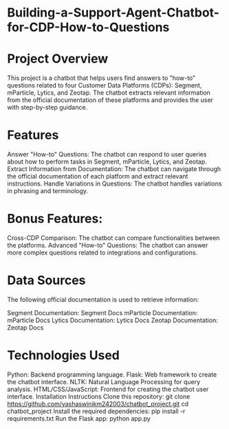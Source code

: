 # Building-a-Support-Agent-Chatbot-for-CDP-How-to-Questions
# Project Overview
This project is a chatbot that helps users find answers to "how-to" questions related to four Customer Data Platforms (CDPs): Segment, mParticle, Lytics, and Zeotap. The chatbot extracts relevant information from the official documentation of these platforms and provides the user with step-by-step guidance.

# Features
Answer "How-to" Questions: The chatbot can respond to user queries about how to perform tasks in Segment, mParticle, Lytics, and Zeotap.
Extract Information from Documentation: The chatbot can navigate through the official documentation of each platform and extract relevant instructions.
Handle Variations in Questions: The chatbot handles variations in phrasing and terminology.
# Bonus Features:
Cross-CDP Comparison: The chatbot can compare functionalities between the platforms.
Advanced "How-to" Questions: The chatbot can answer more complex questions related to integrations and configurations.
# Data Sources
The following official documentation is used to retrieve information:

Segment Documentation: Segment Docs
mParticle Documentation: mParticle Docs
Lytics Documentation: Lytics Docs
Zeotap Documentation: Zeotap Docs
# Technologies Used
Python: Backend programming language.
Flask: Web framework to create the chatbot interface.
NLTK: Natural Language Processing for query analysis.
HTML/CSS/JavaScript: Frontend for creating the chatbot user interface.
Installation Instructions
Clone this repository:
git clone https://github.com/yashaswinikm242003/chatbot_project.git
cd chatbot_project
Install the required dependencies: pip install -r requirements.txt
Run the Flask app: python app.py
